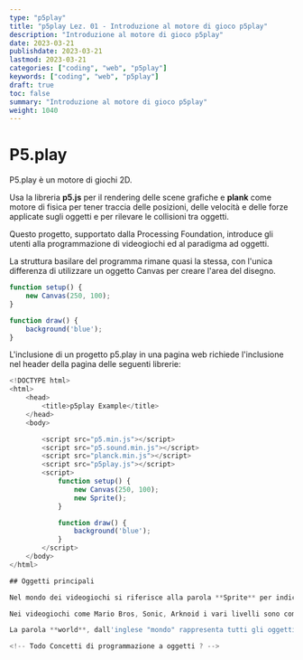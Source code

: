```yaml
---
type: "p5play"
title: "p5play Lez. 01 - Introduzione al motore di gioco p5play"
description: "Introduzione al motore di gioco p5play"
date: 2023-03-21
publishdate: 2023-03-21
lastmod: 2023-03-21
categories: ["coding", "web", "p5play"]
keywords: ["coding", "web", "p5play"]
draft: true
toc: false
summary: "Introduzione al motore di gioco p5play"
weight: 1040
---
```


# P5.play

P5.play è un motore di giochi 2D.

Usa la libreria **p5.js** per il rendering delle scene grafiche e **plank** come motore di fisica per tener traccia delle posizioni, delle velocità e delle forze applicate sugli oggetti e per rilevare le collisioni tra oggetti.

Questo progetto, supportato dalla Processing Foundation, introduce gli utenti alla programmazione di videogiochi ed al paradigma ad oggetti.

La struttura basilare del programma rimane quasi la stessa, con l'unica differenza di utilizzare un oggetto Canvas per creare l'area del disegno.

```javascript
function setup() {
    new Canvas(250, 100);
}

function draw() {
    background('blue');
}
```

L'inclusione di un progetto p5.play in una pagina web richiede l'inclusione nel header della pagina delle seguenti librerie:

```javascript
<!DOCTYPE html>
<html>
    <head>
        <title>p5play Example</title>
    </head>
    <body>

        <script src="p5.min.js"></script>
        <script src="p5.sound.min.js"></script>
        <script src="planck.min.js"></script>
        <script src="p5play.js"></script>
        <script>
            function setup() {
                new Canvas(250, 100);
                new Sprite();
            }

            function draw() {
                background('blue');
            }
        </script>
    </body>
</html>

## Oggetti principali

Nel mondo dei videogiochi si riferisce alla parola **Sprite** per indicare qualsiasi personaggio, cosa o oggetto si muove sopra lo sfondo.

Nei videogiochi come Mario Bros, Sonic, Arknoid i vari livelli sono composti dai mattoncini da rompere o su cui saltare. Questi mattoncini prendono il nome di **tiles**, dall'inglese "piastrelle", e possono essere creati a partire da una rappresetazione testuale (anche di più righe). Ogni carattere di questo testo sarà poi trasformato in una mattonella o monetina o elemento del videogioco.

La parola **world**, dall'inglese "mondo" rappresenta tutti gli oggetti sui quali il motore fisico calcola gli spostamenti, le collisioni e sui quali applica la forza di gravità per ogni frame da disegnare. Questo calcolo avviene anche per gli oggetti fuori dallo schermo, a patto che la loro posizione nel piano non superi un certo limite. Quando un qualsiasi oggetto supera questo limite, avviene l'operazione di **cull**, dall'inglese "abbattimento selettivo", con la quale si mette l'oggetto in uno stato di riposo e considerato "fuori" dal mondo escluso dai calcoli del motore fisico.

<!-- Todo Concetti di programmazione a oggetti ? -->
